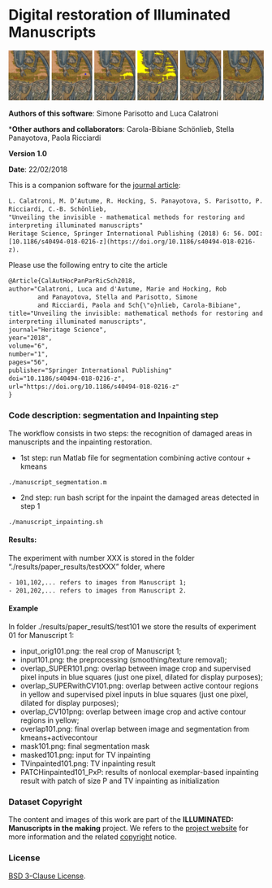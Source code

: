 # Digital restoration of Illuminated Manuscripts

<img src="https://raw.githubusercontent.com/simoneparisotto/Manuscripts-restoration/master/results/paper_results/test203/input_orig203.png" width=16%> <img src="https://raw.githubusercontent.com/simoneparisotto/Manuscripts-restoration/master/results/paper_results/test203/overlap_SUPER203.png" width=16%>  <img src="https://raw.githubusercontent.com/simoneparisotto/Manuscripts-restoration/master/results/paper_results/test203/overlap_CV203.png" width=16%> <img src="https://raw.githubusercontent.com/simoneparisotto/Manuscripts-restoration/master/results/paper_results/test203/overlap203.png" width=16%>  <img src="https://raw.githubusercontent.com/simoneparisotto/Manuscripts-restoration/master/results/paper_results/test203/TVinpainted203.png" width=16%>  <img src="https://raw.githubusercontent.com/simoneparisotto/Manuscripts-restoration/master/results/paper_results/test203/PATCHinpainted203_5x5.png" width=16%> 

**Authors of this software**: Simone Parisotto and Luca Calatroni

***Other authors and collaborators**: Carola-Bibiane Schönlieb, Stella Panayotova, Paola Ricciardi

**Version 1.0**

**Date**: 22/02/2018

This is a companion software for the [journal article](https://doi.org/10.1186/s40494-018-0216-z):
```
L. Calatroni, M. D’Autume, R. Hocking, S. Panayotova, S. Parisotto, P. Ricciardi, C.-B. Schönlieb, 
"Unveiling the invisible - mathematical methods for restoring and interpreting illuminated manuscripts"
Heritage Science, Springer International Publishing (2018) 6: 56. DOI: [10.1186/s40494-018-0216-z](https://doi.org/10.1186/s40494-018-0216-z).
```

Please use the following entry to cite the article
```
@Article{CalAutHocPanParRicSch2018,
author="Calatroni, Luca and d'Autume, Marie and Hocking, Rob 
		and Panayotova, Stella and Parisotto, Simone 
		and Ricciardi, Paola and Sch{\"o}nlieb, Carola-Bibiane",
title="Unveiling the invisible: mathematical methods for restoring and interpreting illuminated manuscripts",
journal="Heritage Science",
year="2018",
volume="6",
number="1",
pages="56",
publisher="Springer International Publishing"
doi="10.1186/s40494-018-0216-z",
url="https://doi.org/10.1186/s40494-018-0216-z"
}
```

### Code description: segmentation and Inpainting step
The workflow consists in two steps: the recognition of damaged areas in manuscripts and the inpainting restoration.
- 1st step: run Matlab file for segmentation combining active contour + kmeans 
```
./manuscript_segmentation.m
```
- 2nd step: run bash script for the inpaint the damaged areas detected in step 1
```
./manuscript_inpainting.sh
```

#### Results:
The experiment with number XXX is stored in the folder “./results/paper_results/testXXX” folder, where
```
- 101,102,... refers to images from Manuscript 1;
- 201,202,... refers to images from Manuscript 2.
```

#### Example
In folder ./results/paper_resultS/test101 we store the results of experiment 01 for Manuscript 1:
- input_orig101.png: the real crop of Manuscript 1;
- input101.png: the preprocessing (smoothing/texture removal);
- overlap_SUPER101.png: overlap between image crop and supervised pixel inputs in blue 
  squares (just one pixel, dilated for display purposes);
- overlap_SUPERwithCV101.png: overlap between active contour regions in yellow and 
  supervised pixel inputs in blue squares (just one pixel, dilated for display purposes);
- overlap_CV101png: overlap between image crop and active contour regions in yellow;
- overlap101.png: final overlap between image and segmentation from kmeans+activecontour
- mask101.png: final segmentation mask
- masked101.png: input for TV inpainting
- TVinpainted101.png: TV inpainting result
- PATCHinpainted101_PxP: results of nonlocal exemplar-based inpainting result with patch 
  of size P and TV inpainting as initialization
  
### Dataset Copyright
The content and images of this work are part of the **ILLUMINATED: Manuscripts in the making** project.
We refers to the [project website](http://www.fitzmuseum.cam.ac.uk/illuminated) for more information and the related [copyright](http://www.fitzmuseum.cam.ac.uk/illuminated/footer/copyright?back=section/undefined) notice.
  
### License
[BSD 3-Clause License](https://opensource.org/licenses/BSD-3-Clause).
